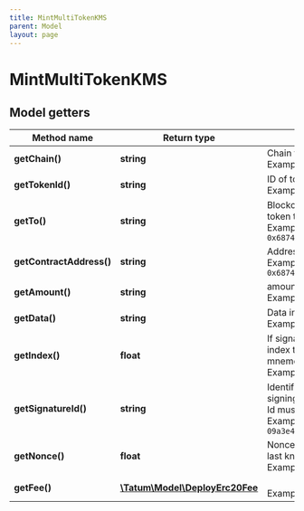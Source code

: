 ```yaml
---
title: MintMultiTokenKMS
parent: Model
layout: page
---
```


# MintMultiTokenKMS

## Model getters

Method name | Return type | Description | Notes
------------ | ------------- | ------------- | -------------
**getChain()** | **string** | Chain to work with. <br>Example: `ETH` |
**getTokenId()** | **string** | ID of token to be created. <br>Example: `100000` |
**getTo()** | **string** | Blockchain address to send Multi Token token to <br>Example: `0x687422eEA2cB73B5d3e242bA5456b782919AFc85` |
**getContractAddress()** | **string** | Address of Multi Token token <br>Example: `0x687422eEA2cB73B5d3e242bA5456b782919AFc85` |
**getAmount()** | **string** | amount of token to be created. <br>Example: `100000` |
**getData()** | **string** | Data in bytes <br>Example: `0x1234` | [optional]
**getIndex()** | **float** | If signatureId is mnemonic-based, this is the index to the specific address from that mnemonic. <br>Example: `null` | [optional]
**getSignatureId()** | **string** | Identifier of the private key associated in signing application. Private key, or signature Id must be present. <br>Example: `26d3883e-4e17-48b3-a0ee-09a3e484ac83` |
**getNonce()** | **float** | Nonce to be set to transaction. If not present, last known nonce will be used. <br>Example: `null` | [optional]
**getFee()** | [**\Tatum\Model\DeployErc20Fee**](../DeployErc20Fee) |  <br>Example: `null` | [optional]

